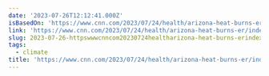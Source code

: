 ```yaml
---
date: '2023-07-26T12:12:41.000Z'
isBasedOn: 'https://www.cnn.com/2023/07/24/health/arizona-heat-burns-er/index.html'
link: 'https://www.cnn.com/2023/07/24/health/arizona-heat-burns-er/index.html'
slug: 2023-07-26-httpswwwcnncom20230724healtharizona-heat-burns-erindexhtml
tags:
  - climate
title: 'https://www.cnn.com/2023/07/24/health/arizona-heat-burns-er/index.html'
---
```


